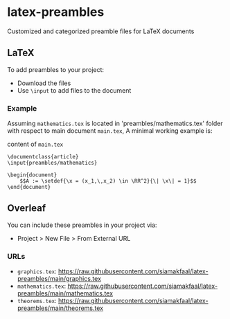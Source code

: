 # latex-preambles
Customized and categorized preamble files for LaTeX documents

## LaTeX
To add preambles to your project:
- Download the files
- Use `\input` to add files to the document

### Example
Assuming `mathematics.tex` is located in 'preambles/mathematics.tex' folder with respect to main document `main.tex`, A minimal working example is: 

content of `main.tex`
```
\documentclass{article}
\input{preambles/mathematics}

\begin{document}
    $$A := \setdef{\x = (x_1,\,x_2) \in \RR^2}{\| \x\| = 1}$$
\end{document}
```

## Overleaf
You can include these preambles in your project via:
- Project > New File > From External URL

### URLs
- `graphics.tex`: https://raw.githubusercontent.com/siamakfaal/latex-preambles/main/graphics.tex
- `mathematics.tex`: https://raw.githubusercontent.com/siamakfaal/latex-preambles/main/mathematics.tex
- `theorems.tex`: https://raw.githubusercontent.com/siamakfaal/latex-preambles/main/theorems.tex
